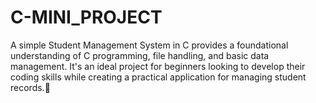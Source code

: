 # C-MINI_PROJECT

A simple Student Management System in C provides a foundational understanding of C programming, file
handling, and basic data management. It's an ideal project for beginners looking to develop their coding skills
while creating a practical application for managing student records.👾
